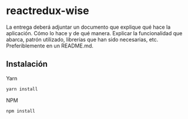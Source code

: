 # reactredux-wise
La entrega deberá adjuntar un documento que explique qué hace la aplicación.
Cómo lo hace y de qué manera.
Explicar la funcionalidad que abarca, patrón
utilizado, librerías que han sido necesarias, etc. Preferiblemente en un README.md.

## Instalación
Yarn
```bash
yarn install
```
NPM
```bash
npm install
```
